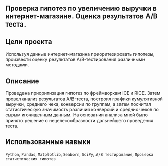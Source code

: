## Проверка гипотез по увеличению выручки в интернет-магазине. Оценка результатов A/B теста.

## Цели проекта

Используя данные интернет-магазина приоритезировать гипотезы, произвести оценку результатов A/B-тестирования различными методами.

## Описание

Проведена приоритизация гипотез по фреймворкам ICE и RICE. Затем провел анализ результатов A/B-теста, построил графики кумулятивной выручки, среднего чека,
конверсии по группам, а затем посчитал статистическую значимость различий конверсий и средних чеков по сырым и очищенным данным. На основании анализа мной было
принято решение о нецелесообразности дальнейшего проведения теста.

## Использованные навыки
`Python`, `Pandas`, `Matplotlib`, `Seaborn`, `SciPy`, `A/B тестирование`, `Проверка статистических гипотез`

